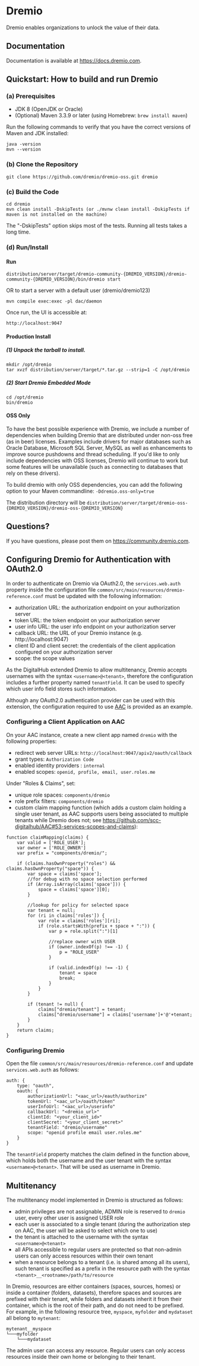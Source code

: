 # Dremio

Dremio enables organizations to unlock the value of their data.

## Documentation

Documentation is available at https://docs.dremio.com.

## Quickstart: How to build and run Dremio

### (a) Prerequisites

* JDK 8 (OpenJDK or Oracle)
* (Optional) Maven 3.3.9 or later (using Homebrew: `brew install maven`)

Run the following commands to verify that you have the correct versions of Maven and JDK installed:

    java -version
    mvn --version

### (b) Clone the Repository

    git clone https://github.com/dremio/dremio-oss.git dremio

### (c) Build the Code

    cd dremio
    mvn clean install -DskipTests (or ./mvnw clean install -DskipTests if maven is not installed on the machine)

The "-DskipTests" option skips most of the tests. Running all tests takes a long time.

### (d) Run/Install

#### Run

    distribution/server/target/dremio-community-{DREMIO_VERSION}/dremio-community-{DREMIO_VERSION}/bin/dremio start

OR to start a server with a default user (dremio/dremio123)

    mvn compile exec:exec -pl dac/daemon

Once run, the UI is accessible at:

    http://localhost:9047

#### Production Install

##### (1) Unpack the tarball to install.

    mkdir /opt/dremio
    tar xvzf distribution/server/target/*.tar.gz --strip=1 -C /opt/dremio

##### (2) Start Dremio Embedded Mode

    cd /opt/dremio
    bin/dremio

#### OSS Only

To have the best possible experience with Dremio, we include a number of dependencies when building Dremio that are distributed under non-oss free (as in beer) licenses. 
Examples include drivers for major databases such as Oracle Database, Microsoft SQL Server, MySQL as well as enhancements to improve source pushdowns and thread 
scheduling. If you'd like to only include dependencies with OSS licenses, Dremio will continue to work but some features will be unavailable (such as 
connecting to databases that rely on these drivers). 

To build dremio with only OSS dependencies, you can add the following option to your Maven commandline: `-Ddremio.oss-only=true`

The distribution directory will be `distribution/server/target/dremio-oss-{DREMIO_VERSION}/dremio-oss-{DREMIO_VERSION}`

## Questions?

If you have questions, please post them on https://community.dremio.com.

## Configuring Dremio for Authentication with OAuth2.0

In order to authenticate on Dremio via OAuth2.0, the `services.web.auth` property inside the configuration file `common/src/main/resources/dremio-reference.conf` must be updated with the following information:

* authorization URL: the authorization endpoint on your authorization server
* token URL: the token endpoint on your authorization server
* user info URL: the user info endpoint on your authorization server
* callback URL: the URL of your Dremio instance (e.g. http://localhost:9047)
* client ID and client secret: the credentials of the client application configured on your authorization server
* scope: the scope values

As the DigitalHub extended Dremio to allow multitenancy, Dremio accepts usernames with the syntax `<username>@<tenant>`, therefore the configuration includes a further property named `tenantField`. It can be used to specify which user info field stores such information.

Although any OAuth2.0 authentication provider can be used with this extension, the configuration required to use [AAC](https://github.com/scc-digitalhub/AAC) is provided as an example.

### Configuring a Client Application on AAC

On your AAC instance, create a new client app named `dremio` with the following properties:

* redirect web server URLs: `http://localhost:9047/apiv2/oauth/callback`
* grant types: `Authorization Code`
* enabled identity providers : `internal`
* enabled scopes: `openid, profile, email, user.roles.me`

Under "Roles & Claims", set:

* unique role spaces: `components/dremio`
* role prefix filters: `components/dremio`
* custom claim mapping function (which adds a custom claim holding a single user tenant, as AAC supports users being associated to multiple tenants while Dremio does not; see https://github.com/scc-digitalhub/AAC#53-services-scopes-and-claims):

```
function claimMapping(claims) {
    var valid = ['ROLE_USER'];
    var owner = ['ROLE_OWNER']
    var prefix = "components/dremio/";

    if (claims.hasOwnProperty("roles") && claims.hasOwnProperty("space")) {
        var space = claims['space'];
        //for debug with no space selection performed
        if (Array.isArray(claims['space'])) {
            space = claims['space'][0];
        }

        //lookup for policy for selected space
        var tenant = null;
        for (ri in claims['roles']) {
            var role = claims['roles'][ri];
            if (role.startsWith(prefix + space + ":")) {
                var p = role.split(":")[1]

                //replace owner with USER
                if (owner.indexOf(p) !== -1) {
                    p = "ROLE_USER"
                }

                if (valid.indexOf(p) !== -1) {
                    tenant = space
                    break;
                }
            }
        }

        if (tenant != null) {
            claims["dremio/tenant"] = tenant;
            claims["dremio/username"] = claims['username']+'@'+tenant;
        } 
    }
    return claims;
}
```

### Configuring Dremio

Open the file `common/src/main/resources/dremio-reference.conf` and update `services.web.auth` as follows:

```
auth: {
    type: "oauth",
    oauth: {
        authorizationUrl: "<aac_url>/eauth/authorize"
        tokenUrl: "<aac_url>/oauth/token"
        userInfoUrl: "<aac_url>/userinfo"
        callbackUrl: "<dremio_url>"
        clientId: "<your_client_id>"
        clientSecret: "<your_client_secret>"
        tenantField: "dremio/username"
        scope: "openid profile email user.roles.me"
    }
}
```

The `tenantField` property matches the claim defined in the function above, which holds both the username and the user tenant with the syntax `<username>@<tenant>`. That will be used as username in Dremio.

## Multitenancy

The multitenancy model implemented in Dremio is structured as follows:

* admin privileges are not assignable, ADMIN role is reserved to `dremio` user, every other user is assigned USER role
* each user is associated to a single tenant (during the authorization step on AAC, the user will be asked to select which one to use)
* the tenant is attached to the username with the syntax `<username>@<tenant>`
* all APIs accessible to regular users are protected so that non-admin users can only access resources within their own tenant
* when a resource belongs to a tenant (i.e. is shared among all its users), such tenant is specified as a prefix in the resource path with the syntax `<tenant>__<rootname>/path/to/resource`

In Dremio, resources are either containers (spaces, sources, homes) or inside a container (folders, datasets), therefore spaces and sources are prefixed with their tenant, while folders and datasets inherit it from their container, which is the root of their path, and do not need to be prefixed. For example, in the following resource tree, `myspace`, `myfolder` and `mydataset` all belong to `mytenant`:

```
mytenant__myspace
└───myfolder
    └───mydataset
```

The admin user can access any resource. Regular users can only access resources inside their own home or belonging to their tenant.
